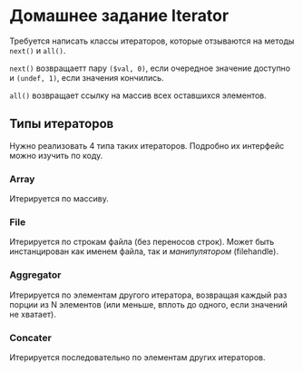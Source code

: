 Домашнее задание Iterator
=========================

Требуется написать классы итераторов, которые отзываются на методы `next()` и `all()`.

`next()` возвращаетт пару `($val, 0)`, если очередное значение доступно и `(undef, 1)`, если значения кончились.

`all()` возвращает ссылку на массив всех оставшихся элементов.

Типы итераторов
---------------

Нужно реализовать 4 типа таких итераторов. Подробно их интерфейс можно изучить по коду.

### Array

Итерируется по массиву.

### File

Итерируется по строкам файла (без переносов строк). Может быть инстанцирован как именем файла, так и _манипулятором_ (filehandle).

### Aggregator

Итерируется по элементам другого итератора, возвращая каждый раз порции из N элементов (или меньше, вплоть до одного, если значений не хватает).

### Concater

Итерируется последовательно по элементам других итераторов.
